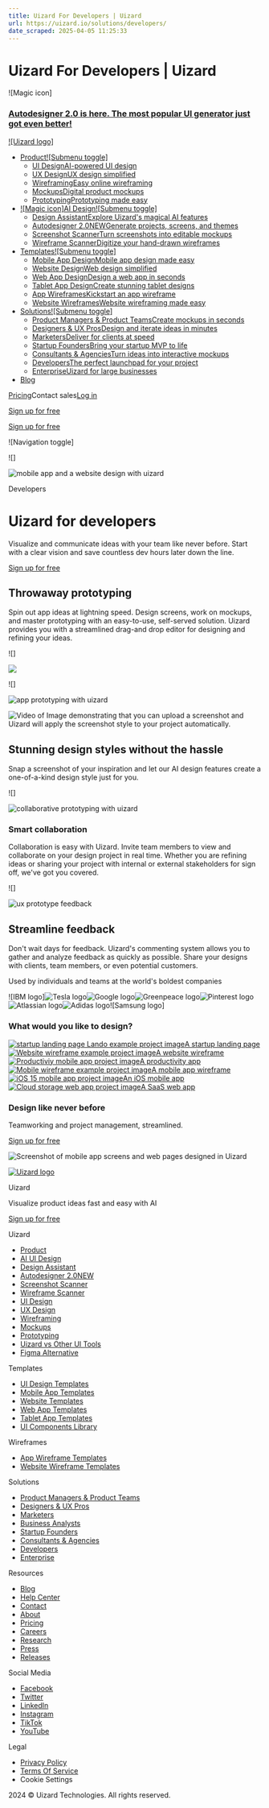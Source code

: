 ```yaml
---
title: Uizard For Developers | Uizard
url: https://uizard.io/solutions/developers/
date_scraped: 2025-04-05 11:25:33
---
```


# Uizard For Developers | Uizard

![Magic icon]

### [Autodesigner 2.0 is here. The most popular UI generator just got even better!](/autodesigner/)

[![Uizard logo]](/)

  * [Product![Submenu toggle]](/product/)
    * [UI DesignAI-powered UI design](/ui-design/)
    * [UX DesignUX design simplified](/ux-design/)
    * [WireframingEasy online wireframing](/wireframing/)
    * [MockupsDigital product mockups](/mockups/)
    * [PrototypingPrototyping made easy](/prototyping/)
  * [![Magic icon]AI Design![Submenu toggle]](/ai-design/)
    * [Design AssistantExplore Uizard's magical AI features](/design-assistant/)
    * [Autodesigner 2.0NEWGenerate projects, screens, and themes](/autodesigner/)
    * [Screenshot ScannerTurn screenshots into editable mockups](/screenshot-scanner/)
    * [Wireframe ScannerDigitize your hand-drawn wireframes](/wireframe-scanner/)
  * [Templates![Submenu toggle]](/templates/)
    * [Mobile App DesignMobile app design made easy](/templates/mobile-app-templates/)
    * [Website DesignWeb design simplified](/templates/website-templates/)
    * [Web App DesignDesign a web app in seconds](/templates/web-app-templates/)
    * [Tablet App DesignCreate stunning tablet designs](/templates/tablet-templates/)
    * [App WireframesKickstart an app wireframe](/templates/app-wireframes/)
    * [Website WireframesWebsite wireframing made easy](/templates/website-wireframes/)
  * [Solutions![Submenu toggle]](/solutions/)
    * [Product Managers & Product TeamsCreate mockups in seconds](/solutions/product-managers/)
    * [Designers & UX ProsDesign and iterate ideas in minutes](/solutions/ux-professionals/)
    * [MarketersDeliver for clients at speed](/solutions/marketers/)
    * [Startup FoundersBring your startup MVP to life](/solutions/startup-founders/)
    * [Consultants & AgenciesTurn ideas into interactive mockups](/solutions/consultants/)
    * [DevelopersThe perfect launchpad for your project](/solutions/developers/)
    * [EnterpriseUizard for large businesses](/enterprise/)
  * [Blog](https://uizard.io/blog/)

[Pricing](/pricing/)Contact sales[Log in](https://app.uizard.io/login)

[Sign up for free](https://app.uizard.io/sign-up/)

[Sign up for free](https://app.uizard.io/sign-up/)

![Navigation toggle]

![]

![mobile app and a website design with uizard](/static/0a47ee424eec43465e8fa7d6b94f320b/54e6a/284fa0a6e9f5bc0fed11401a4544d8b1e52d5141-1136x756.png)

Developers

# Uizard for developers

Visualize and communicate ideas with your team like never before. Start with a clear vision and save countless dev hours later down the line.

[Sign up for free](https://app.uizard.io/sign-up)

## Throwaway prototyping

Spin out app ideas at lightning speed. Design screens, work on mockups, and master prototyping with an easy-to-use, self-served solution. Uizard provides you with a streamlined drag-and drop editor for designing and refining your ideas.

![]

![](/static/87619c6665d7290ccc4e128cc017617c/5bc53/e67df0d848cd502dca569648c066c6fbbd4c967d-2140x600.png)

![]

![app prototyping with uizard](/static/87619c6665d7290ccc4e128cc017617c/5bc53/e67df0d848cd502dca569648c066c6fbbd4c967d-2140x600.png)

![Video of Image demonstrating that you can upload a screenshot and Uizard will apply the screenshot style to your project automatically.](/static/824616205124f263d1594e2e45dbd897/0s.jpg)

## Stunning design styles without the hassle

Snap a screenshot of your inspiration and let our AI design features create a one-of-a-kind design style just for you.

![]

![collaborative prototyping with uizard](/static/73709c53375b0b92622d096d7f2d4fff/d3d74/8faa27740ebf67314a4df192f179306235239604-890x1040.png)

### Smart collaboration

Collaboration is easy with Uizard. Invite team members to view and collaborate on your design project in real time. Whether you are refining ideas or sharing your project with internal or external stakeholders for sign off, we've got you covered.

![]

![ux prototype feedback](/static/1feabe50f518e3f18aeac18b4e32a003/f5b4b/4c425d92d24e4acbed485dc4d3d37eea5323b098-1116x916.png)

## Streamline feedback

Don't wait days for feedback. Uizard's commenting system allows you to gather and analyze feedback as quickly as possible. Share your designs with clients, team members, or even potential customers.

Used by individuals and teams at the world's boldest companies

![IBM logo]![Tesla logo](/static/logo-tesla-b9ffc55530c71ef00e68b9ad58af6073.png)![Google logo](/static/logo-google-9f463ca1bf11bc70eb56f36428b0a578.png)![Greenpeace logo](/static/logo-greenpeace-c06ec33ab1cc4d2b441c1e109eb750d9.png)![Pinterest logo](/static/logo-pinterest-f30425e8e28313f85ac44930d54578c3.png)![Atlassian logo](/static/logo-atlassian-77718aff5f0af4d4070864cf9993198f.png)![Adidas logo](/static/logo-adidas-b15aed3a861c43bb8e2f04ffdaaf7d14.png)![Samsung logo]

### What would you like to design?

[![startup landing page Lando example project image](/static/lando_cover-c49148f309230c424aaea62b338f0b5d.png)A startup landing page](https://uizard.io/templates/website-templates/startup-landing-page/)[![Website wireframe example project image](/static/web_wireframe_cover-d5d4912fd399c47b8a81b1966ab856b3.png)A website wireframe](https://uizard.io/templates/website-templates/website-wireframe/)[![Productiviy mobile app project image](/static/productivity_app_cover-739bf3876c539aea5b38f1438c0d705c.png)A productivity app](https://uizard.io/templates/mobile-app-templates/productivity-mobile-app/)[![Mobile wireframe example project image](/static/mobile_wireframe_cover-731868eaddeb845075f27a72c12a88ea.png)A mobile app wireframe](https://uizard.io/templates/mobile-app-templates/mobile-app-wireframe/)[![iOS 15 mobile app project image](/static/ios15_cover-f5b7b8bf2018ac66ccf67b0cd613ef75.png)An iOS mobile app](https://uizard.io/templates/mobile-app-templates/ios-mobile-app/)[![Cloud storage web app project image](/static/cloud-sharing-web-app-cover-deea5d25e75c44f560ebb21add40ba53.png)A SaaS web app](https://uizard.io/templates/web-app-templates/cloud-storage-web-app/)

### Design like never before

Teamworking and project management, streamlined.

[Sign up for free](https://app.uizard.io/sign-up/)

![Screenshot of mobile app screens and web pages designed in Uizard](/static/shoutout-image-a-b7da030efb79ca33e0f1791d0bd8c2f8.png)

[![Uizard logo](/static/uizard-logo-icon-embossed-light-mode-1e432f6090148e645236f9f3ad44d69d.png)](/)

Uizard

Visualize product ideas fast and easy with AI

[Sign up for free](https://app.uizard.io/sign-up/)

Uizard

  * [Product](/product/)
  * [AI UI Design](/ai-design/)
  * [Design Assistant](/design-assistant/)
  * [Autodesigner 2.0NEW](/autodesigner/)
  * [Screenshot Scanner](/screenshot-scanner/)
  * [Wireframe Scanner](/wireframe-scanner/)
  * [UI Design](/ui-design/)
  * [UX Design](/ux-design/)
  * [Wireframing](/wireframing/)
  * [Mockups](/mockups/)
  * [Prototyping](/prototyping/)
  * [Uizard vs Other UI Tools](/uizard-vs-design-tools/)
  * [Figma Alternative](/figma-alternative/)

Templates

  * [UI Design Templates](https://uizard.io/templates/)
  * [Mobile App Templates](https://uizard.io/templates/mobile-app-templates/)
  * [Website Templates](https://uizard.io/templates/website-templates/)
  * [Web App Templates](https://uizard.io/templates/web-app-templates/)
  * [Tablet App Templates](https://uizard.io/templates/tablet-templates/)
  * [UI Components Library](https://uizard.io/templates/component-templates/)

Wireframes

  * [App Wireframe Templates](/templates/app-wireframes/)
  * [Website Wireframe Templates](/templates/website-wireframes/)

Solutions

  * [Product Managers & Product Teams](/solutions/product-managers/)
  * [Designers & UX Pros](/solutions/ux-professionals/)
  * [Marketers](/solutions/marketers/)
  * [Business Analysts](/solutions/business-analysts/)
  * [Startup Founders](/solutions/startup-founders/)
  * [Consultants & Agencies](/solutions/consultants/)
  * [Developers](/solutions/developers/)
  * [Enterprise](/enterprise/)

Resources

  * [Blog](/blog/)
  * [Help Center](https://support.uizard.io/en/)
  * [Contact](/contact/)
  * [About](/about/)
  * [Pricing](/pricing/)
  * [Careers](/careers/)
  * [Research](/research/)
  * [Press](/press/)
  * [Releases](https://updates.uizard.io/)

Social Media

  * [Facebook](https://www.facebook.com/uizard.io/)
  * [Twitter](https://twitter.com/uizard/)
  * [LinkedIn](https://www.linkedin.com/company/uizard/)
  * [Instagram](https://www.instagram.com/uizard/)
  * [TikTok](https://www.tiktok.com/@uizardio/)
  * [YouTube](https://www.youtube.com/@uizardio/)

Legal

  * [Privacy Policy](/privacy/)
  * [Terms Of Service](/terms-of-service/)
  * Cookie Settings

2024 © Uizard Technologies. All rights reserved.

